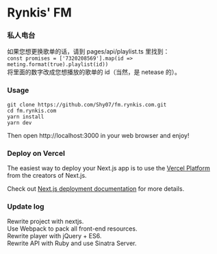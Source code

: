 Rynkis' FM
========

### 私人电台  

如果您想更换歌单的话，请到 pages/api/playlist.ts 里找到：  
`const promises = ['7320208569'].map(id => meting.format(true).playlist(id))`  
将里面的数字改成您想播放的歌单的 id（当然，是 netease 的）。  

### Usage  

```
git clone https://github.com/Shy07/fm.rynkis.com.git
cd fm.rynkis.com
yarn install
yarn dev
```
Then open http://localhost:3000 in your web browser and enjoy!  

### Deploy on Vercel

The easiest way to deploy your Next.js app is to use the [Vercel Platform](https://vercel.com/new?utm_medium=default-template&filter=next.js&utm_source=create-next-app&utm_campaign=create-next-app-readme) from the creators of Next.js.

Check out [Next.js deployment documentation](https://nextjs.org/docs/deployment) for more details.

### Update log  
Rewrite project with nextjs.  
Use Webpack to pack all front-end resources.  
Rewrite player with jQuery + ES6.  
Rewrite API with Ruby and use Sinatra Server.  

